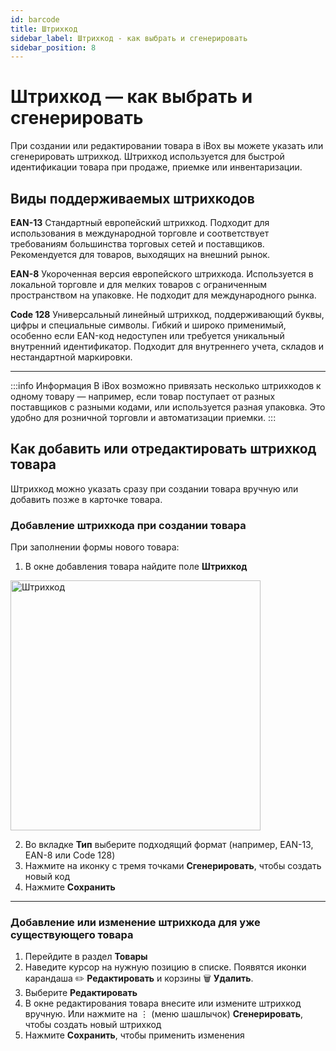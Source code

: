 ```yaml
---
id: barcode
title: Штрихкод
sidebar_label: Штрихкод - как выбрать и сгенерировать
sidebar_position: 8
---
```

# Штрихкод — как выбрать и сгенерировать
При создании или редактировании товара в iBox вы можете указать или сгенерировать штрихкод. Штрихкод используется для быстрой идентификации товара при продаже, приемке или инвентаризации.

## Виды поддерживаемых штрихкодов
**EAN-13**
Стандартный европейский штрихкод. Подходит для использования в международной торговле и соответствует требованиям большинства торговых сетей и поставщиков.
Рекомендуется для товаров, выходящих на внешний рынок.

**EAN-8**
Укороченная версия европейского штрихкода. Используется в локальной торговле и для мелких товаров с ограниченным пространством на упаковке.
Не подходит для международного рынка.

**Code 128**
Универсальный линейный штрихкод, поддерживающий буквы, цифры и специальные символы. Гибкий и широко применимый, особенно если EAN-код недоступен или требуется уникальный внутренний идентификатор.
Подходит для внутреннего учета, складов и нестандартной маркировки.

---

:::info Информация
В iBox возможно привязать несколько штрихкодов к одному товару — например, если товар поступает от разных поставщиков с разными кодами, или используется разная упаковка. Это удобно для розничной торговли и автоматизации приемки.
:::


## Как добавить или отредактировать штрихкод товара
Штрихкод можно указать сразу при создании товара вручную или добавить позже в карточке товара.

### Добавление штрихкода при создании товара
При заполнении формы нового товара:
1. В окне добавления товара найдите поле **Штрихкод**

<img src="/img/knowledge/goods/goods2.png" alt="Штрихкод" width="400" />



2. Во вкладке **Тип** выберите подходящий формат (например, EAN-13, EAN-8 или Code 128)
1. Нажмите на иконку с тремя точками **Сгенерировать**, чтобы создать новый код
1. Нажмите **Сохранить**

---


### Добавление или изменение штрихкода для уже существующего товара

1. Перейдите в раздел **Товары**
1. Наведите курсор на нужную позицию в списке. Появятся иконки карандаша ✏️ **Редактировать** и корзины 🗑️ **Удалить**. 
1. Выберите **Редактировать**
1. В окне редактирования товара внесите или измените штрихкод вручную. Или нажмите на ⋮ (меню шашлычок)  **Сгенерировать**, чтобы создать новый штрихкод 
1. Нажмите **Сохранить**, чтобы применить изменения
